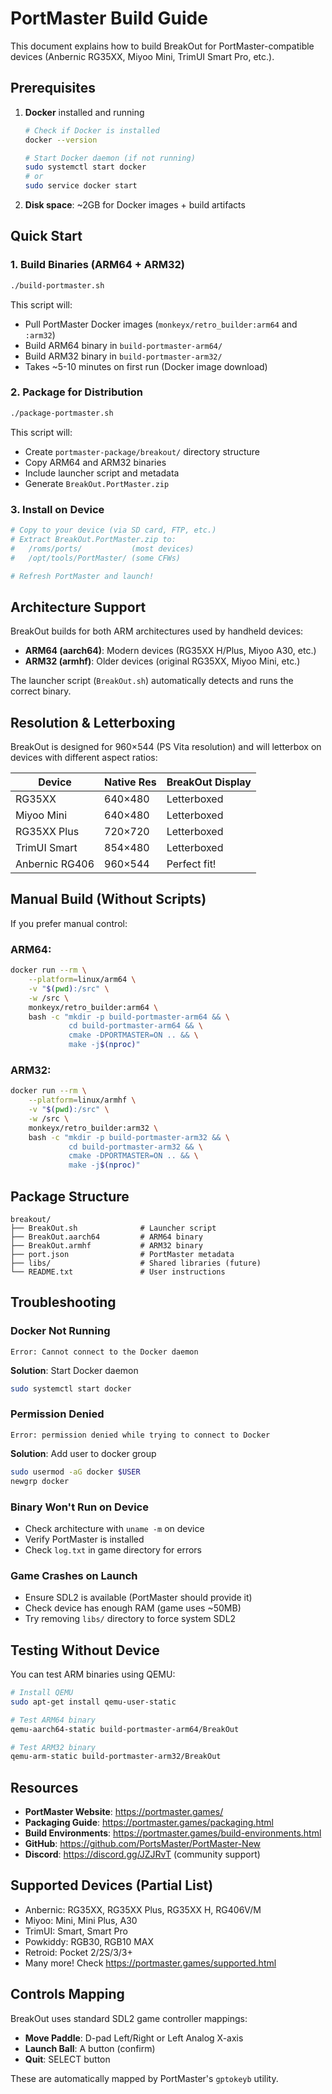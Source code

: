 # PortMaster Build Guide

This document explains how to build BreakOut for PortMaster-compatible devices (Anbernic RG35XX, Miyoo Mini, TrimUI Smart Pro, etc.).

## Prerequisites

1. **Docker** installed and running
   ```bash
   # Check if Docker is installed
   docker --version

   # Start Docker daemon (if not running)
   sudo systemctl start docker
   # or
   sudo service docker start
   ```

2. **Disk space**: ~2GB for Docker images + build artifacts

## Quick Start

### 1. Build Binaries (ARM64 + ARM32)

```bash
./build-portmaster.sh
```

This script will:
- Pull PortMaster Docker images (`monkeyx/retro_builder:arm64` and `:arm32`)
- Build ARM64 binary in `build-portmaster-arm64/`
- Build ARM32 binary in `build-portmaster-arm32/`
- Takes ~5-10 minutes on first run (Docker image download)

### 2. Package for Distribution

```bash
./package-portmaster.sh
```

This script will:
- Create `portmaster-package/breakout/` directory structure
- Copy ARM64 and ARM32 binaries
- Include launcher script and metadata
- Generate `BreakOut.PortMaster.zip`

### 3. Install on Device

```bash
# Copy to your device (via SD card, FTP, etc.)
# Extract BreakOut.PortMaster.zip to:
#   /roms/ports/           (most devices)
#   /opt/tools/PortMaster/ (some CFWs)

# Refresh PortMaster and launch!
```

## Architecture Support

BreakOut builds for both ARM architectures used by handheld devices:

- **ARM64 (aarch64)**: Modern devices (RG35XX H/Plus, Miyoo A30, etc.)
- **ARM32 (armhf)**: Older devices (original RG35XX, Miyoo Mini, etc.)

The launcher script (`BreakOut.sh`) automatically detects and runs the correct binary.

## Resolution & Letterboxing

BreakOut is designed for 960×544 (PS Vita resolution) and will letterbox on devices with different aspect ratios:

| Device          | Native Res  | BreakOut Display |
|-----------------|-------------|------------------|
| RG35XX         | 640×480     | Letterboxed      |
| Miyoo Mini     | 640×480     | Letterboxed      |
| RG35XX Plus    | 720×720     | Letterboxed      |
| TrimUI Smart   | 854×480     | Letterboxed      |
| Anbernic RG406 | 960×544     | Perfect fit!     |

## Manual Build (Without Scripts)

If you prefer manual control:

### ARM64:
```bash
docker run --rm \
    --platform=linux/arm64 \
    -v "$(pwd):/src" \
    -w /src \
    monkeyx/retro_builder:arm64 \
    bash -c "mkdir -p build-portmaster-arm64 && \
             cd build-portmaster-arm64 && \
             cmake -DPORTMASTER=ON .. && \
             make -j$(nproc)"
```

### ARM32:
```bash
docker run --rm \
    --platform=linux/armhf \
    -v "$(pwd):/src" \
    -w /src \
    monkeyx/retro_builder:arm32 \
    bash -c "mkdir -p build-portmaster-arm32 && \
             cd build-portmaster-arm32 && \
             cmake -DPORTMASTER=ON .. && \
             make -j$(nproc)"
```

## Package Structure

```
breakout/
├── BreakOut.sh              # Launcher script
├── BreakOut.aarch64         # ARM64 binary
├── BreakOut.armhf           # ARM32 binary
├── port.json                # PortMaster metadata
├── libs/                    # Shared libraries (future)
└── README.txt               # User instructions
```

## Troubleshooting

### Docker Not Running
```
Error: Cannot connect to the Docker daemon
```
**Solution**: Start Docker daemon
```bash
sudo systemctl start docker
```

### Permission Denied
```
Error: permission denied while trying to connect to Docker
```
**Solution**: Add user to docker group
```bash
sudo usermod -aG docker $USER
newgrp docker
```

### Binary Won't Run on Device
- Check architecture with `uname -m` on device
- Verify PortMaster is installed
- Check `log.txt` in game directory for errors

### Game Crashes on Launch
- Ensure SDL2 is available (PortMaster should provide it)
- Check device has enough RAM (game uses ~50MB)
- Try removing `libs/` directory to force system SDL2

## Testing Without Device

You can test ARM binaries using QEMU:

```bash
# Install QEMU
sudo apt-get install qemu-user-static

# Test ARM64 binary
qemu-aarch64-static build-portmaster-arm64/BreakOut

# Test ARM32 binary
qemu-arm-static build-portmaster-arm32/BreakOut
```

## Resources

- **PortMaster Website**: https://portmaster.games/
- **Packaging Guide**: https://portmaster.games/packaging.html
- **Build Environments**: https://portmaster.games/build-environments.html
- **GitHub**: https://github.com/PortsMaster/PortMaster-New
- **Discord**: https://discord.gg/JZJRvT (community support)

## Supported Devices (Partial List)

- Anbernic: RG35XX, RG35XX Plus, RG35XX H, RG406V/M
- Miyoo: Mini, Mini Plus, A30
- TrimUI: Smart, Smart Pro
- Powkiddy: RGB30, RGB10 MAX
- Retroid: Pocket 2/2S/3/3+
- Many more! Check https://portmaster.games/supported.html

## Controls Mapping

BreakOut uses standard SDL2 game controller mappings:

- **Move Paddle**: D-pad Left/Right or Left Analog X-axis
- **Launch Ball**: A button (confirm)
- **Quit**: SELECT button

These are automatically mapped by PortMaster's `gptokeyb` utility.

